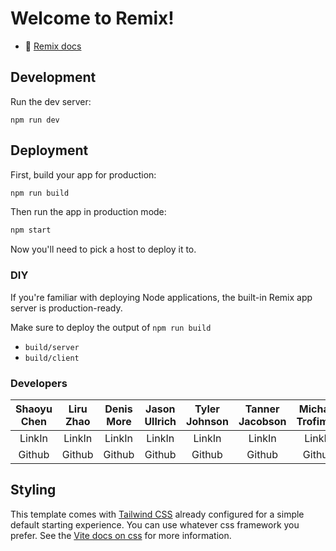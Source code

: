 # Welcome to Remix!

- 📖 [Remix docs](https://remix.run/docs)

## Development

Run the dev server:

```shellscript
npm run dev
```

## Deployment

First, build your app for production:

```sh
npm run build
```

Then run the app in production mode:

```sh
npm start
```

Now you'll need to pick a host to deploy it to.

### DIY

If you're familiar with deploying Node applications, the built-in Remix app server is production-ready.

Make sure to deploy the output of `npm run build`

- `build/server`
- `build/client`

### Developers

| Shaoyu Chen   |  Liru Zhao    |   Denis More   |  Jason  Ullrich| Tyler  Johnson      |   Tanner   Jacobson|   Michael   Trofimov   |                 |               |
| :----------: | :----------:    | :----------:    | :----------:   |  :----------:|:----------:|:----------:|:----------:|:----------:|
|  LinkIn       |  LinkIn       |  LinkIn        |  LinkIn        |  LinkIn             |  LinkIn            |  LinkIn          |  LinkIn         |  LinkIn       |
|  Github       |  Github       |  Github        |  Github        |  Github             |  Github            |  Github          |  Github         |  Github       |

## Styling

This template comes with [Tailwind CSS](https://tailwindcss.com/) already configured for a simple default starting experience. You can use whatever css framework you prefer. See the [Vite docs on css](https://vitejs.dev/guide/features.html#css) for more information.

